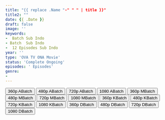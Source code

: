 ```yaml
---
title: "{{ replace .Name "-" " " | title }}"
title2: ""
date: {{ .Date }}
draft: false
image: ''
keywords:
-  Batch Sub Indo
- Batch  Sub Indo
-  12 Episodes Sub Indo
year: ''
type: 'OVA TV ONA Movie'
status: 'Complete Ongoing'
episodes: ' Episodes'
genre:
- 
---
```


<div class="d-g gg-5 gtc-r ai-c">
  <button onclick="window.open('?barc=','_blank')">360p ABatch</button>
  <button onclick="window.open('?barc=','_blank')">480p ABatch</button>
  <button onclick="window.open('?barc=','_blank')">720p ABatch</button>
  <button onclick="window.open('?barc=','_blank')">1080 ABatch</button>
  <button onclick="window.open('?bmed=','_blank')">360p MBatch</button>
  <button onclick="window.open('?bmed=','_blank')">480p MBatch</button>
  <button onclick="window.open('?bmed=','_blank')">720p MBatch</button>
<button onclick="window.open('?bmed=','_blank')">1080 MBatch</button>
<button onclick="window.open('?bkus=','_blank')">360p KBatch</button>
<button onclick="window.open('?bkus=','_blank')">480p KBatch</button>
<button onclick="window.open('?bkus=','_blank')">720p KBatch</button>
<button onclick="window.open('?bkus=','_blank')">1080 KBatch</button>
<button onclick="window.open('?bdro=','_blank')">360p DBatch</button>
<button onclick="window.open('?bdro=','_blank')">480p DBatch</button>
<button onclick="window.open('?bdro=','_blank')">720p DBatch</button>
<button onclick="window.open('?bdro=','_blank')">1080 DBatch</button>
</div>
